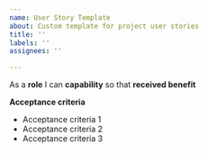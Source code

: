 ```yaml
---
name: User Story Template
about: Custom template for project user stories
title: ''
labels: ''
assignees: ''

---
```


As a **role** I can **capability** so that **received benefit**

**Acceptance criteria**

- Acceptance criteria 1
- Acceptance criteria 2
- Acceptance criteria 3
